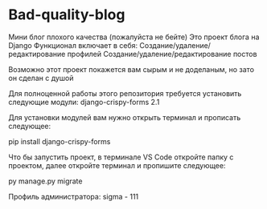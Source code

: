 # Bad-quality-blog
Мини блог плохого качества (пожалуйста не бейте)
Это проект блога на Django
Функционал включает в себя: 
  Создание/удаление/редактирование профилей
  Создание/удаление/редактирование постов


Возможно этот проект покажется вам сырым и не доделаным, но зато он сделан с душой

Для полноценной работы этого репозитория требуется установить следующие модули:
django-crispy-forms 2.1

Для установки модулей вам нужно открыть терминал и прописать следующее:
 
pip install django-crispy-forms 

Что бы запустить проект, в терминале VS Code откройте папку с проектом, далее откройте терминал и пропишите следующее:

py manage.py migrate

Профиль администратора: sigma - 111

